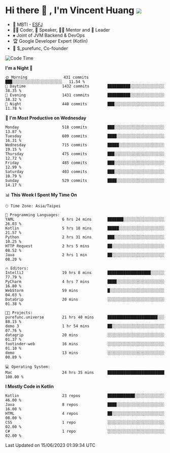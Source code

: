 # Hi there 👋 , I'm Vincent Huang ![](https://komarev.com/ghpvc/?username=Jian-Min-Huang)
- 👀 MBTI - [ESFJ](https://www.16personalities.com/esfj-personality)
- 👨‍💻 Coder, 🎤 Speaker, 👨‍🏫 Mentor and 🚀 Leader
- ♠️ Joint of JVM Backend & DevOps
- 🏆 Google Developer Expert (Kotlin)
- 💼 $_purefunc, Co-founder

<!--START_SECTION:waka-->
![Code Time](http://img.shields.io/badge/Code%20Time-2%2C162%20hrs%2041%20mins-blue)

**I'm a Night 🦉** 

```text
🌞 Morning                431 commits         ███░░░░░░░░░░░░░░░░░░░░░░   11.54 % 
🌆 Daytime                1432 commits        ██████████░░░░░░░░░░░░░░░   38.35 % 
🌃 Evening                1431 commits        ██████████░░░░░░░░░░░░░░░   38.32 % 
🌙 Night                  440 commits         ███░░░░░░░░░░░░░░░░░░░░░░   11.78 % 
```
📅 **I'm Most Productive on Wednesday** 

```text
Monday                   518 commits         ███░░░░░░░░░░░░░░░░░░░░░░   13.87 % 
Tuesday                  609 commits         ████░░░░░░░░░░░░░░░░░░░░░   16.31 % 
Wednesday                715 commits         █████░░░░░░░░░░░░░░░░░░░░   19.15 % 
Thursday                 475 commits         ███░░░░░░░░░░░░░░░░░░░░░░   12.72 % 
Friday                   485 commits         ███░░░░░░░░░░░░░░░░░░░░░░   12.99 % 
Saturday                 403 commits         ███░░░░░░░░░░░░░░░░░░░░░░   10.79 % 
Sunday                   529 commits         ████░░░░░░░░░░░░░░░░░░░░░   14.17 % 
```


📊 **This Week I Spent My Time On** 

```text
🕑︎ Time Zone: Asia/Taipei

💬 Programming Languages: 
YAML                     6 hrs 24 mins       ███████░░░░░░░░░░░░░░░░░░   26.03 % 
Kotlin                   5 hrs 18 mins       █████░░░░░░░░░░░░░░░░░░░░   21.57 % 
Python                   2 hrs 31 mins       ███░░░░░░░░░░░░░░░░░░░░░░   10.25 % 
HTTP Request             2 hrs 5 mins        ██░░░░░░░░░░░░░░░░░░░░░░░   08.52 % 
Java                     2 hrs 1 min         ██░░░░░░░░░░░░░░░░░░░░░░░   08.20 % 

🔥 Editors: 
IntelliJ                 19 hrs 8 mins       ███████████████████░░░░░░   77.79 % 
PyCharm                  4 hrs 7 mins        ████░░░░░░░░░░░░░░░░░░░░░   16.80 % 
WebStorm                 59 mins             █░░░░░░░░░░░░░░░░░░░░░░░░   04.03 % 
DataGrip                 20 mins             ░░░░░░░░░░░░░░░░░░░░░░░░░   01.38 % 

🐱‍💻 Projects: 
purefunc.universe        21 hrs 40 mins      ██████████████████████░░░   88.15 % 
demo 3                   1 hr 54 mins        ██░░░░░░░░░░░░░░░░░░░░░░░   07.76 % 
datagrip                 20 mins             ░░░░░░░░░░░░░░░░░░░░░░░░░   01.37 % 
footinder-web            16 mins             ░░░░░░░░░░░░░░░░░░░░░░░░░   01.10 % 
demo                     13 mins             ░░░░░░░░░░░░░░░░░░░░░░░░░   00.89 % 

💻 Operating System: 
Mac                      24 hrs 35 mins      █████████████████████████   100.00 % 
```

**I Mostly Code in Kotlin** 

```text
Kotlin                   23 repos            ████████████░░░░░░░░░░░░░   46.00 % 
Java                     8 repos             ████░░░░░░░░░░░░░░░░░░░░░   16.00 % 
HTML                     4 repos             ██░░░░░░░░░░░░░░░░░░░░░░░   08.00 % 
CSS                      1 repo              ░░░░░░░░░░░░░░░░░░░░░░░░░   02.00 % 
C#                       1 repo              ░░░░░░░░░░░░░░░░░░░░░░░░░   02.00 % 
```




 Last Updated on 15/06/2023 01:39:34 UTC
<!--END_SECTION:waka-->
